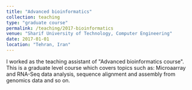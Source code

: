 ```yaml
---
title: "Advanced bioinformatics"
collection: teaching
type: "graduate course"
permalink: /teaching/2017-bioinformatics
venue: "Sharif University of Technology, Computer Engineering"
date: 2017-01-01
location: "Tehran, Iran"
---
```


I worked as the teaching assistant of "Advanced bioinformatics course". This is a graduate level course which covers topics such as:
Microaarray and RNA-Seq data analysis, sequence alignment and assembly from genomics data and so on.
